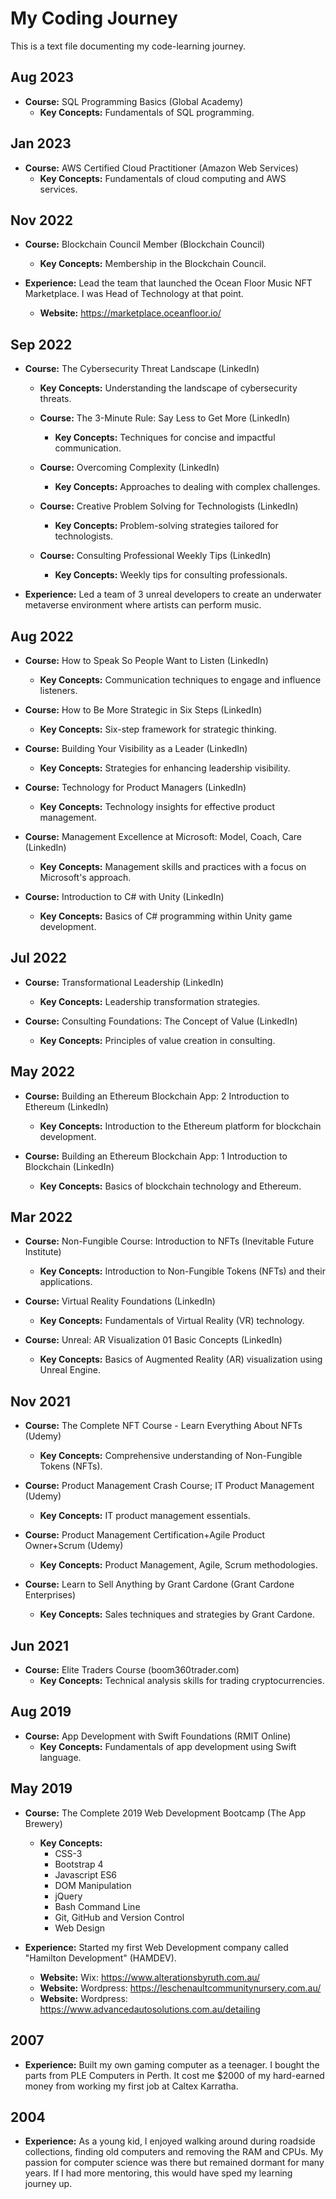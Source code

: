 # My Coding Journey
This is a text file documenting my code-learning journey.

## Aug 2023
- **Course:** SQL Programming Basics (Global Academy)
  - **Key Concepts:** Fundamentals of SQL programming.

## Jan 2023
- **Course:** AWS Certified Cloud Practitioner (Amazon Web Services)
  - **Key Concepts:** Fundamentals of cloud computing and AWS services.

## Nov 2022
- **Course:** Blockchain Council Member (Blockchain Council)
  - **Key Concepts:** Membership in the Blockchain Council.
 
- **Experience:** Lead the team that launched the Ocean Floor Music NFT Marketplace. I was Head of Technology at that point.
  - **Website:** https://marketplace.oceanfloor.io/

## Sep 2022
- **Course:** The Cybersecurity Threat Landscape (LinkedIn)
  - **Key Concepts:** Understanding the landscape of cybersecurity threats.

  - **Course:** The 3-Minute Rule: Say Less to Get More (LinkedIn)
    - **Key Concepts:** Techniques for concise and impactful communication.

  - **Course:** Overcoming Complexity (LinkedIn)
    - **Key Concepts:** Approaches to dealing with complex challenges.

  - **Course:** Creative Problem Solving for Technologists (LinkedIn)
    - **Key Concepts:** Problem-solving strategies tailored for technologists.

  - **Course:** Consulting Professional Weekly Tips (LinkedIn)
    - **Key Concepts:** Weekly tips for consulting professionals.
 
- **Experience:** Led a team of 3 unreal developers to create an underwater metaverse environment where artists can perform music.

## Aug 2022
  - **Course:** How to Speak So People Want to Listen (LinkedIn)
    - **Key Concepts:** Communication techniques to engage and influence listeners.

  - **Course:** How to Be More Strategic in Six Steps (LinkedIn)
    - **Key Concepts:** Six-step framework for strategic thinking.

  - **Course:** Building Your Visibility as a Leader (LinkedIn)
    - **Key Concepts:** Strategies for enhancing leadership visibility.

  - **Course:** Technology for Product Managers (LinkedIn)
    - **Key Concepts:** Technology insights for effective product management.

  - **Course:** Management Excellence at Microsoft: Model, Coach, Care (LinkedIn)
    - **Key Concepts:** Management skills and practices with a focus on Microsoft's approach.

  - **Course:** Introduction to C# with Unity (LinkedIn)
    - **Key Concepts:** Basics of C# programming within Unity game development.

## Jul 2022
  - **Course:** Transformational Leadership (LinkedIn)
    - **Key Concepts:** Leadership transformation strategies.

  - **Course:** Consulting Foundations: The Concept of Value (LinkedIn)
    - **Key Concepts:** Principles of value creation in consulting.

## May 2022
  - **Course:** Building an Ethereum Blockchain App: 2 Introduction to Ethereum (LinkedIn)
    - **Key Concepts:** Introduction to the Ethereum platform for blockchain development.

  - **Course:** Building an Ethereum Blockchain App: 1 Introduction to Blockchain (LinkedIn)
    - **Key Concepts:** Basics of blockchain technology and Ethereum.

## Mar 2022
  - **Course:** Non-Fungible Course: Introduction to NFTs (Inevitable Future Institute)
    - **Key Concepts:** Introduction to Non-Fungible Tokens (NFTs) and their applications.

  - **Course:** Virtual Reality Foundations (LinkedIn)
    - **Key Concepts:** Fundamentals of Virtual Reality (VR) technology.

  - **Course:** Unreal: AR Visualization 01 Basic Concepts (LinkedIn)
    - **Key Concepts:** Basics of Augmented Reality (AR) visualization using Unreal Engine.

## Nov 2021
  - **Course:** The Complete NFT Course - Learn Everything About NFTs (Udemy)
    - **Key Concepts:** Comprehensive understanding of Non-Fungible Tokens (NFTs).

  - **Course:** Product Management Crash Course; IT Product Management (Udemy)
    - **Key Concepts:** IT product management essentials.

  - **Course:** Product Management Certification+Agile Product Owner+Scrum (Udemy)
    - **Key Concepts:** Product Management, Agile, Scrum methodologies.

  - **Course:** Learn to Sell Anything by Grant Cardone (Grant Cardone Enterprises)
    - **Key Concepts:** Sales techniques and strategies by Grant Cardone.

## Jun 2021
  - **Course:** Elite Traders Course (boom360trader.com)
    - **Key Concepts:** Technical analysis skills for trading cryptocurrencies.

## Aug 2019
  - **Course:** App Development with Swift Foundations (RMIT Online)
    - **Key Concepts:** Fundamentals of app development using Swift language.
 
## May 2019
- **Course:** The Complete 2019 Web Development Bootcamp (The App Brewery)
  - **Key Concepts:**
    - CSS-3
    - Bootstrap 4
    - Javascript ES6
    - DOM Manipulation
    - jQuery
    - Bash Command Line
    - Git, GitHub and Version Control
    - Web Design
   
- **Experience:** Started my first Web Development company called "Hamilton Development" (HAMDEV).
    - **Website:** Wix: https://www.alterationsbyruth.com.au/
    - **Website:** Wordpress: https://leschenaultcommunitynursery.com.au/
    - **Website:** Wordpress: https://www.advancedautosolutions.com.au/detailing

## 2007 
  - **Experience:** Built my own gaming computer as a teenager. I bought the parts from PLE Computers in Perth. It cost me $2000 of my hard-earned money from working my first job at Caltex Karratha.


## 2004 
  - **Experience:** As a young kid, I enjoyed walking around during roadside collections, finding old computers and removing the RAM and CPUs. My passion for computer science was there but remained dormant for many years. If I had more mentoring, this would have sped my learning journey up.

